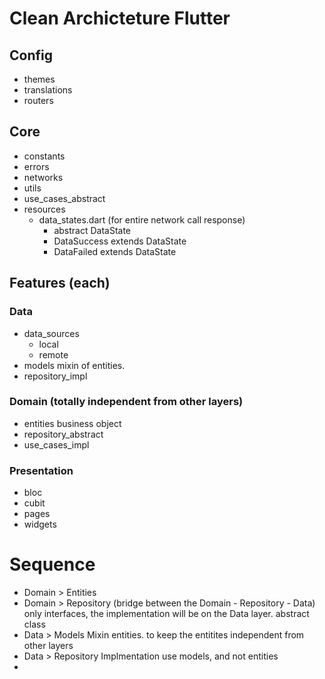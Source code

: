# Clean Archicteture Flutter

## Config
- themes
- translations
- routers

## Core
- constants
- errors
- networks
- utils
- use_cases_abstract
- resources
  - data_states.dart (for entire network call response)
    - abstract DataState<T>
    - DataSuccess<T> extends DataState
    - DataFailed<T> extends DataState
## Features (each)
### Data
- data_sources
  - local
  - remote
- models
  mixin of entities.
- repository_impl
### Domain (totally independent from other layers)
- entities
  business object
- repository_abstract
- use_cases_impl
### Presentation
- bloc
- cubit
- pages
- widgets

# Sequence
- Domain > Entities
- Domain > Repository (bridge between the Domain - Repository - Data)
  only interfaces, the implementation will be on the Data layer.
  abstract class
- Data > Models
  Mixin entities. to keep the entitites independent from other layers
- Data > Repository Implmentation
  use models, and not entities
- 
